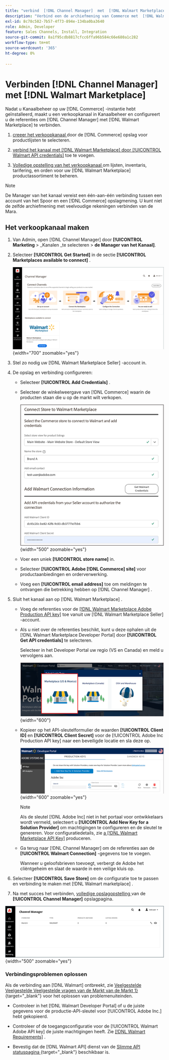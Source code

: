 ```yaml
---
title: "verbind  [!DNL Channel Manager]  met  [!DNL Walmart Marketplace]"
description: "Verbind een de archiefmening van Commerce met  [!DNL Walmart Marketplace]  om het verkoopkanaal tot stand te brengen om de het productlijsten van Commerce, voorraad, prijs, en orden voor de verkoop van de Marketplace van het Markeren van het Markeren te beheren."
exl-id: 8c78c582-7b57-4f73-894e-134ba0ba3640
role: Admin, Developer
feature: Sales Channels, Install, Integration
source-git-commit: 8a1f95cdb8817cfcc6ffa96b584c66e680a1c282
workflow-type: tm+mt
source-wordcount: '365'
ht-degree: 0%

---
```


# Verbinden [!DNL Channel Manager] met [!DNL Walmart Marketplace]

Nadat u Kanaalbeheer op uw [!DNL Commerce] -instantie hebt geïnstalleerd, maakt u een verkoopkanaal in Kanaalbeheer en configureert u de referenties om [!DNL Channel Manager] met [!DNL Walmart Marketplace] te verbinden.

1. [ creeer het verkoopkanaal ](#create-the-sales-channel) door de [!DNL Commerce] opslag voor productlijsten te selecteren.

1. [ verbind het kanaal met  [!DNL Walmart Marketplace]  door [!UICONTROL Walmart API credentials]](#connect-the-channel-to-walmart-marketplace) toe te voegen.

1. [ Volledige opstelling van het verkoopkanaal ](#complete-sales-channel-store-setup) om lijsten, inventaris, tarifering, en orden voor uw [!DNL Walmart Marketplace] productassortiment te beheren.

>[!NOTE]
>
>De Manager van het kanaal vereist een één-aan-één verbinding tussen een account van het Spoor en een [!DNL Commerce] opslagmening. U kunt niet de zelfde archiefmening met veelvoudige rekeningen verbinden van de Mara.

## Het verkoopkanaal maken

1. Van Admin, open [!DNL Channel Manager] door **[!UICONTROL Marketing** > _Kanalen _te selecteren > **de Manager van het Kanaal]**.

1. Selecteer **[!UICONTROL Get Started]** in de sectie **[!UICONTROL Marketplaces available to connect]** .

   ![ Nieuwe [!DNL Walmart] winkel verbinden met [!DNL Channel Manager]](assets/channel-manager-home.png){width="700" zoomable="yes"}

1. Stel zo nodig uw [!DNL Walmart Marketplace Seller] -account in.

1. De opslag en verbinding configureren:

   - Selecteer **[!UICONTROL Add Credentials]** .

   - Selecteer de winkelweergave van [!DNL Commerce] waarin de producten staan die u op de markt wilt verkopen.

     ![ Vorm verbinding tussen [!DNL Commerce] en [!DNL Walmart Marketplace] van [!DNL Channel Manager]](assets/configure-commerce-to-marketplace-connection.png){width="500" zoomable="yes"}

   - Voer een uniek **[!UICONTROL store name]** in.

   - Selecteer **[!UICONTROL Adobe [!DNL Commerce] site]** voor productaanbiedingen en orderverwerking.

   - Voeg een **[!UICONTROL email address]** toe om meldingen te ontvangen die betrekking hebben op [!DNL Channel Manager] .

1. Sluit het kanaal aan op [!DNL Walmart Marketplace] .

   - Voeg de referenties voor de [[!DNL Walmart Marketplace Adobe Production API key]](walmart-requirements.md#generate-a-walmart-marketplace-production-api-key) toe vanuit uw [!DNL Walmart Marketplace Seller] -account.

   - Als u niet over de referenties beschikt, kunt u deze ophalen uit de [!DNL Walmart Marketplace Developer Portal] door **[!UICONTROL Get API credentials]** te selecteren.

     Selecteer in het Developer Portal uw regio (VS en Canada) en meld u vervolgens aan.

     ![[!DNL Walmart Marketplace] accountaanmelding ](assets/walmart-marketplace-login-page.png){width="600"}

   - Kopieer op het API-sleutelformulier de waarden **[!UICONTROL Client ID]** en **[!UICONTROL Client Secret]** voor de [!UICONTROL Adobe Inc Production API key] naar een beveiligde locatie en sla deze op.

     ![[!DNL Walmart Marketplace API key] configuratiepagina ](assets/walmart-api-key-management-form.png){width="600" zoomable="yes"}

     >[!NOTE]
     >
     >Als de sleutel [!DNL Adobe Inc] niet in het portaal voor ontwikkelaars wordt vermeld, selecteert u **[!UICONTROL Add New Key for a Solution Provider]** om machtigingen te configureren en de sleutel te genereren. Voor configuratiedetails, zie [ a  [!DNL Walmart Marketplace API Key]](walmart-requirements.md#generate-a-walmart-marketplace-api-key) produceren.

   - Ga terug naar [!DNL Channel Manager] om de referenties aan de **[!UICONTROL Walmart Connection]** -gegevens toe te voegen.

     Wanneer u geloofsbrieven toevoegt, verbergt de Adobe het cliëntgeheim en slaat de waarde in een veilige kluis op.

1. Selecteer **[!UICONTROL Save Store]** om de configuratie toe te passen en verbinding te maken met [!DNL Walmart marketplace] .

1. Na met succes het verbinden, [ volledige opslagopstelling ](complete-sales-channel-store-setup.md) van de **[!UICONTROL Channel Manager]** opslagpagina.

![ de eerste opslag van de Opstelling ](assets/channel-manager-setup-first-store.png){width="500" zoomable="yes"}

### Verbindingsproblemen oplossen

Als de verbinding aan [!DNL Walmart] ontbreekt, zie [ Veelgestelde Veelgestelde Veelgestelde vragen van de Markt van de Markt 1} ](https://developer.walmart.com/faq/us/faq-auth/) {target="_blank"} voor het oplossen van problemenuiteinden.

- Controleer in het [!DNL Walmart Developer Portal] of u de juiste gegevens voor de productie-API-sleutel voor [!UICONTROL Adobe Inc.] hebt gekopieerd.

- Controleer of de toegangsconfiguratie voor de [!UICONTROL Walmart Adobe API key] de juiste machtigingen heeft. Zie [[!DNL Walmart Requirements]](walmart-requirements.md##generate-a-walmart-marketplace-api-key) .

- Bevestig dat de [!DNL Walmart API] dienst van de [ Slimme API statuspagina ](https://developer.walmart.com/us/whats-new/new-api-status-information-now-available/) {target="_blank"} beschikbaar is.
